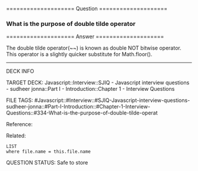 ==================== Question ====================  

### What is the purpose of double tilde operator  

==================== Answer ====================  

The double tilde operator(~~) is known as double NOT bitwise operator. This
operator is a slightly quicker substitute for Math.floor().

---

DECK INFO

TARGET DECK: Javascript::Interview::SJIQ - Javascript interview questions -
sudheer jonna::Part I - Introduction::Chapter 1 - Interview Questions

FILE TAGS:
#Javascript::#Interview::#SJIQ-Javascript-interview-questions-sudheer-jonna::#Part-I-Introduction::#Chapter-1-Interview-Questions::#334-What-is-the-purpose-of-double-tilde-operat

Reference:

Related:

```dataview
LIST
where file.name = this.file.name
```

QUESTION STATUS: Safe to store
